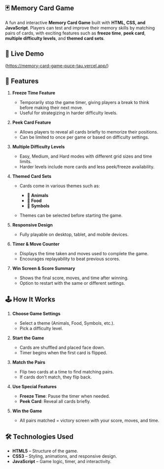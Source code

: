 ## 🃏 Memory Card Game

A fun and interactive **Memory Card Game** built with **HTML, CSS, and JavaScript**. Players can test and improve their memory skills by matching pairs of cards, with exciting features such as **freeze time**, **peek card**, **multiple difficulty levels**, and **themed card sets**.


## 🚀 **Live Demo**
(https://memory-card-game-puce-tau.vercel.app/)


## 📌 Features

1. **Freeze Time Feature**

   * Temporarily stop the game timer, giving players a break to think before making their next move.
   * Useful for strategizing in harder difficulty levels.

2. **Peek Card Feature**

   * Allows players to reveal all cards briefly to memorize their positions.
   * Can be limited to once per game or based on difficulty settings.

3. **Multiple Difficulty Levels**

   * Easy, Medium, and Hard modes with different grid sizes and time limits.
   * Harder levels include more cards and less peek/freeze availability.

4. **Themed Card Sets**

   * Cards come in various themes such as:

     * 🐾 **Animals**
     * 🍔 **Food**
     * 🔣 **Symbols**
   * Themes can be selected before starting the game.

5. **Responsive Design**

   * Fully playable on desktop, tablet, and mobile devices.

6. **Timer & Move Counter**

   * Displays the time taken and moves used to complete the game.
   * Encourages replayability to beat previous scores.

7. **Win Screen & Score Summary**

   * Shows the final score, moves, and time after winning.
   * Option to restart with the same or different settings.


## 🕹 How It Works

1. **Choose Game Settings**

   * Select a theme (Animals, Food, Symbols, etc.).
   * Pick a difficulty level.

2. **Start the Game**

   * Cards are shuffled and placed face down.
   * Timer begins when the first card is flipped.

3. **Match the Pairs**

   * Flip two cards at a time to find matching pairs.
   * If cards don’t match, they flip back.

4. **Use Special Features**

   * **Freeze Time**: Pause the timer when needed.
   * **Peek Card**: Reveal all cards briefly.

5. **Win the Game**

   * All pairs matched = victory screen with your score, moves, and time.


## 🛠 Technologies Used

* **HTML5** – Structure of the game.
* **CSS3** – Styling, animations, and responsive design.
* **JavaScript** – Game logic, timer, and interactivity.

